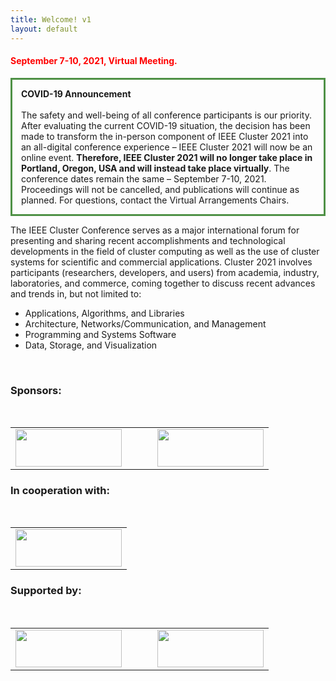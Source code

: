 ```yaml
---
title: Welcome! v1
layout: default
---
```

<div itemprop="articleSection">
  <h4 id="event_date_place">
    <p style="color:#FF0000">September 7-10, 2021, Virtual Meeting.</p>
  </h4>
  <p style="border:3px; border-style:solid; border-color:#4f9146; padding: 1em;">
    <b>COVID-19 Announcement</b><br><br>
    The safety and well-being of all conference participants is our priority. After evaluating the current
    COVID-19 situation, the decision has been made to transform the in-person component of IEEE Cluster 2021
    into an all-digital conference experience – IEEE Cluster 2021 will now be an online event. <b>Therefore,
      IEEE Cluster 2021 will no longer take place in Portland, Oregon, USA and will instead take place
      virtually</b>. The conference dates remain the same – September 7-10, 2021. Proceedings will not be
    cancelled, and publications will continue as planned. For questions, contact the Virtual Arrangements
    Chairs.
  </p>

  <p>The IEEE Cluster Conference serves as a major international forum for presenting and sharing recent
    accomplishments and technological developments in the field of cluster computing as well as the use of
    cluster systems for scientific and commercial applications. Cluster 2021 involves participants (researchers,
    developers, and users) from academia, industry, laboratories, and commerce, coming together to discuss
    recent advances and trends in, but not limited to:</p>

  <ul>
    <li>Applications, Algorithms, and Libraries</li>
    <li>Architecture, Networks/Communication, and Management</li>
    <li>Programming and Systems Software</li>
    <li>Data, Storage, and Visualization</li>
  </ul>
  <br>
  <h3>
    Sponsors:
  </h3>
  <br>
  <table border="0" style="border:none;">
    <tr>
      <td><img height="60" width="170" src="https://clustercomp.org/2021/assets/img/ieee_mb_blue.png" /></td>
      <td>&nbsp;</td>
      <td>&nbsp;</td>
      <!-- <td><img height="80" width="200" src="https://clustercomp.org/2021/assets/img/sighpc_logo_72dpi.jpg" /></td> -->
      <td><img height="60" width="170"
          src="https://clustercomp.org/2021/assets/img/ieee-computer-society-v1.png" /></td>
    </tr>
  </table>
  <h3>
    In cooperation with:
  </h3>
  <br>
  <table border="0" style="border:none;">
    <tr>
      <td><img height="60" width="170" src="https://clustercomp.org/2021/images/logo_sighpc.jpg" /></td>
    </tr>
  </table>
  <h3>
    Supported by:
  </h3>
  <br>
  <table border="0" style="border:none;">
    <tr>
      <td><img height="60" width="170" src="https://clustercomp.org/2021/images/logo_paratools.svg" /></td>
      <td>&nbsp;</td>
      <td>&nbsp;</td>
      <td><img height="60" width="170" src="https://clustercomp.org/2021/images/logo_google.png" /></td>
    </tr>
  </table>
</div>
